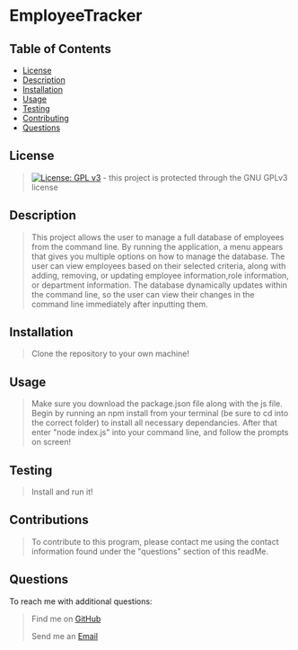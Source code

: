 # EmployeeTracker

## Table of Contents
- [License](#License)
- [Description](#Description)
- [Installation](#Installation)
- [Usage](#Usage)
- [Testing](#Testing)
- [Contributing](#Contributing)
- [Questions](#Questions)
    
## License
> [![License: GPL v3](https://img.shields.io/badge/License-GPLv3-blue.svg)](https://www.gnu.org/licenses/gpl-3.0) - this project is protected through the GNU GPLv3 license

## Description
> This project allows the user to manage a full database of employees from the command line. By running the application, a menu appears that gives you multiple options on how to manage the database. The user can view employees based on their selected criteria, along with adding, removing, or updating employee information,role information, or department information. The database dynamically updates within the command line, so the user can view their changes in the command line immediately after inputting them.

## Installation
> Clone the repository to your own machine!

## Usage
> Make sure you download the package.json file along with the js file. Begin by running an npm install from your terminal (be sure to cd into the correct folder) to install all necessary dependancies. After that enter "node index.js" into your command line, and follow the prompts on screen!

## Testing
> Install and run it!

## Contributions
> To contribute to this program, please contact me using the contact information found under the "questions" section of this readMe.

## Questions
To reach me with additional questions:
>
> Find me on [GitHub](https://github.com/nickkdb)
>
> Send me an [Email](mailto:nickkdb@gmail.com)

